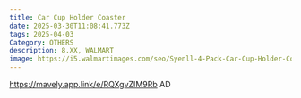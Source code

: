 ```yaml
---
title: Car Cup Holder Coaster
date: 2025-03-30T11:08:41.773Z
tags: 2025-04-03
Category: OTHERS
description: 8.XX, WALMART
image: https://i5.walmartimages.com/seo/Syenll-4-Pack-Car-Cup-Holder-Coaster-2-75-inch-Universal-Cup-Holders-Non-Slip-Car-Accessories-Interior-Sets-Pink_063c9eb9-2e79-4212-8a77-d5b6f0901fd3.12c1e6bf26c91eefd969990091bd6fda.jpeg?odnHeight=2000&odnWidth=2000&odnBg=FFFFFF
---
```

https://mavely.app.link/e/RQXgvZIM9Rb   AD